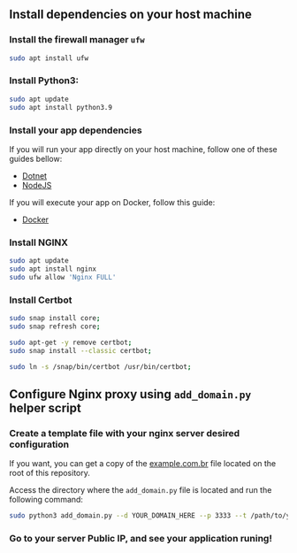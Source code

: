 ## Install dependencies on your host machine

### Install the firewall manager `ufw`

```bash
sudo apt install ufw
```

### Install Python3:

```bash
sudo apt update
sudo apt install python3.9
```

### Install your app dependencies

If you will run your app directly on your host machine, follow one of these guides bellow:

- [Dotnet](./examples/dotnet/README.md)
- [NodeJS](./examples/nodejs/README.md)

If you will execute your app on Docker, follow this guide:

- [Docker](./RUNNING-APP-ON-DOCKER.md)

### Install NGINX

```bash
sudo apt update
sudo apt install nginx
sudo ufw allow 'Nginx FULL'
```

### Install Certbot

```bash
sudo snap install core; 
sudo snap refresh core;

sudo apt-get -y remove certbot;
sudo snap install --classic certbot;

sudo ln -s /snap/bin/certbot /usr/bin/certbot;
```

## Configure Nginx proxy using `add_domain.py` helper script

### Create a template file with your nginx server desired configuration

If you want, you can get a copy of the [example.com.br](./example.com.br) file located on the root of this repository.

Access the directory where the `add_domain.py` file is located and run the following command:

```bash
sudo python3 add_domain.py --d YOUR_DOMAIN_HERE --p 3333 --t /path/to/your/domain-config-template-file
```

### Go to your server Public IP, and see your application runing!
